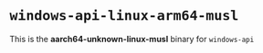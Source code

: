 # `windows-api-linux-arm64-musl`

This is the **aarch64-unknown-linux-musl** binary for `windows-api`
